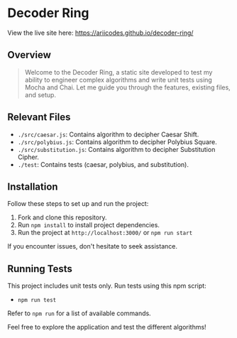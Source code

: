 # Decoder Ring
View the live site here: https://ariicodes.github.io/decoder-ring/

## Overview

> Welcome to the Decoder Ring, a static site developed to test my ability to engineer complex algorithms and write unit tests using Mocha and Chai.
> Let me guide you through the features, existing files, and setup.

## Relevant Files

- `./src/caesar.js`: Contains algorithm to decipher Caesar Shift.
- `./src/polybius.js`: Contains algorithm to decipher Polybius Square.
- `./src/substitution.js`: Contains algorithm to decipher Substitution Cipher.
- `./test`: Contains tests (caesar, polybius, and substitution).

## Installation

Follow these steps to set up and run the project:

1. Fork and clone this repository.
2. Run `npm install` to install project dependencies.
3. Run the project at `http://localhost:3000/` or `npm run start`

If you encounter issues, don't hesitate to seek assistance.

## Running Tests

This project includes unit tests only. Run tests using this npm script:

- `npm run test`

Refer to `npm run` for a list of available commands.

Feel free to explore the application and test the different algorithms!
